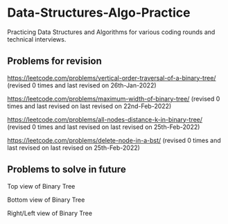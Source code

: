 # Data-Structures-Algo-Practice
Practicing Data Structures and Algorithms for various coding rounds and technical interviews.








## Problems for revision 

https://leetcode.com/problems/vertical-order-traversal-of-a-binary-tree/     (revised 0 times and last revised on 26th-Jan-2022)

https://leetcode.com/problems/maximum-width-of-binary-tree/    (revised 0 times and last revised on last revised on 22nd-Feb-2022)

https://leetcode.com/problems/all-nodes-distance-k-in-binary-tree/    (revised 0 times and last revised on last revised on 25th-Feb-2022)

https://leetcode.com/problems/delete-node-in-a-bst/     (revised 0 times and last revised on last revised on 25th-Feb-2022)


## Problems to solve in future 

Top view of Binary Tree

Bottom view of Binary Tree

Right/Left view of Binary Tree
